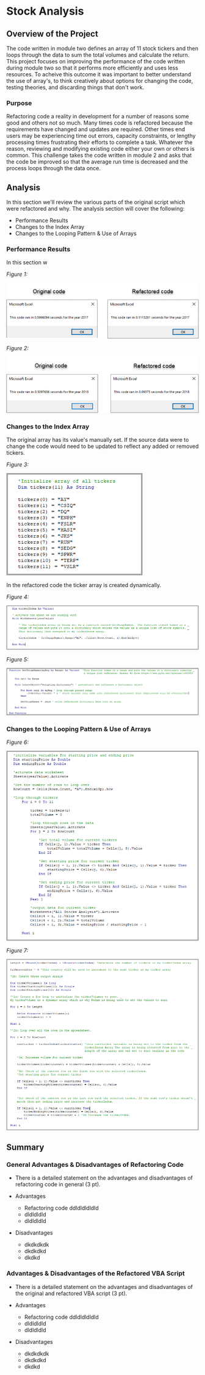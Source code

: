 # Stock Analysis

## Overview of the Project

The code written in module two defines an array of 11 stock tickers and then loops through the data to sum the total volumes and calculate the return. This project focuses on improving the performance of the code written during module two so that it performs more efficiently and uses less resources.  To acheive this outcome it was important to better understand the use of array's, to think creatively about options for changing the code, testing theories, and discarding things that don't work.

### Purpose

Refactoring code a reality in development for a number of reasons some good and others not so much.  Many times code is refactored because the requirements have changed and updates are required.  Other times end users may be experiencing time out errors, capacity constraints, or lengthy processing times frustrating their efforts to complete a task.  Whatever the reason, reviewing and modifying existing code either your own or others is common. This challenge takes the code written in module 2 and asks that the code be improved so that the average run time is decreased and the process loops through the data once.

## Analysis

In this section we'll review the various parts of the original script which were refactored and why.  The analysis section will cover the following:

- Performance Results
- Changes to the Index Array
- Changes to the Looping Pattern & Use of Arrays

### Performance Results
In this section w

*Figure 1:*

![2017 Timer Compare](/2017_Comparison_Orig_vs_Refact.png)

*Figure 2:*

![2018 Timer compare](/2018_Comparison_Orig_vs_Refact.png)

### Changes to the Index Array

The original array has its value's manually set.  If the source data were to change the code would need to be updated to reflect any added or removed tickers.

*Figure 3:*

![Original Array code](/initializing_array_for_all_tickers.png)

In the refactored code the ticker array is created dynamically. 

*Figure 4:*

![revised Array code](/ticker_index_from_dictionary.png)

*Figure 5:*

![special function dictionary](/FunctionGetUniqeNames.png)

### Changes to the Looping Pattern & Use of Arrays

*Figure 6:*

![original embedded for loop](/original_code_nested_for_loop.png)

*Figure 7:*

![refactored single loop](/refactored_code_single_for_loop.png)


## Summary

### General Advantages & Disadvantages of Refactoring Code
- There is a detailed statement on the advantages and disadvantages of refactoring code in general (3 pt).

- Advantages
  - Refactoring code ddldldldldld
  - dldldldld
  - dldldldld

- Disadvantages
  - dkdkdkdk
  - dkdkdkd
  - dkdkd


### Advantages & Disadvantages of the Refactored VBA Script
- There is a detailed statement on the advantages and disadvantages of the original and refactored VBA script (3 pt).

- Advantages
  - Refactoring code ddldldldldld
  - dldldldld
  - dldldldld

- Disadvantages
  - dkdkdkdk
  - dkdkdkd
  - dkdkd





